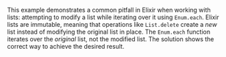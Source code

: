 This example demonstrates a common pitfall in Elixir when working with lists: attempting to modify a list while iterating over it using `Enum.each`.  Elixir lists are immutable, meaning that operations like `List.delete` create a *new* list instead of modifying the original list in place.  The `Enum.each` function iterates over the *original* list, not the modified list. The solution shows the correct way to achieve the desired result.